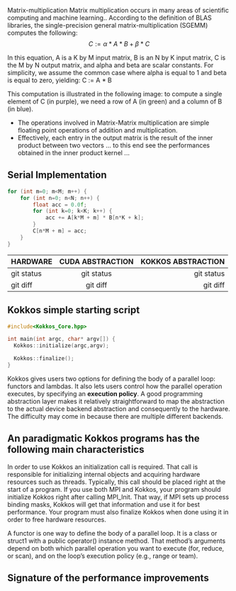 Matrix-multiplication
Matrix multiplication occurs in many areas of scientific computing and machine learning..
According to the definition of BLAS libraries, the single-precision general matrix-multiplication (SGEMM) computes the following:
$$
C := \alpha * A * B + \beta * C
$$

In this equation, A is a K by M input matrix, B is an N by K input matrix, C is the M by N output matrix, and alpha and beta are scalar constants. For simplicity, we assume the common case where alpha is equal to 1 and beta is equal to zero, yielding:
C := A * B

This computation is illustrated in the following image: to compute a single element of C (in purple), we need a row of A (in green) and a column of B (in blue).

- The operations involved in Matrix-Matrix multiplication are simple floating point operations of addition and multiplication. 
- Effectively, each entry in the output matrix is the result of the inner product between two vectors ... to this end see the performances obtained in the inner product kernel ...


## Serial Implementation

```c
for (int m=0; m<M; m++) {
    for (int n=0; n<N; n++) {
        float acc = 0.0f;
        for (int k=0; k<K; k++) {
            acc += A[k*M + m] * B[n*K + k];
        }
        C[n*M + m] = acc;
    }
}
```

| HARDWARE | CUDA ABSTRACTION | KOKKOS ABSTRACTION |
| :---         |     :---:      |          ---: |
| git status   | git status     | git status    |
| git diff     | git diff       | git diff      |


## Kokkos simple starting script
```cpp
#include<Kokkos_Core.hpp>

int main(int argc, char* argv[]) {
  Kokkos::initialize(argc,argv);

  Kokkos::finalize();
}
```

Kokkos gives users two options for defining the body of a parallel loop: functors and lambdas. It also lets users control how the parallel operation executes, by specifying an **execution policy**. A good programming abstraction layer makes it relatively 
straightforward to map the abstraction to the actual device backend abstraction and consequently to the hardware. The difficulty 
may come in because there are multiple different backends.

## An paradigmatic Kokkos programs has the following main characteristics
In order to use Kokkos an initialization call is required. That call is responsible for initializing internal objects and acquiring hardware resources such as threads. Typically, this call should be placed right at the start of a program. If you use both MPI and Kokkos, your program should initialize Kokkos right after calling MPI_Init. That way, if MPI sets up process binding masks, Kokkos will get that information and use it for best performance. Your program must also finalize Kokkos when done using it in order to free hardware resources.


A functor is one way to define the body of a parallel loop. It is a class or struct1 with a public operator() instance method. That method’s arguments depend on both which parallel operation you want to execute (for, reduce, or scan), and on the loop’s execution policy (e.g., range or team).

## Signature of the performance improvements

